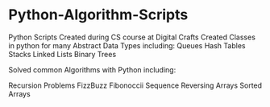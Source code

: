 # Python-Algorithm-Scripts
Python Scripts Created during CS course at Digital Crafts
Created Classes in python for many Abstract Data Types including:
Queues
Hash Tables
Stacks
Linked Lists
Binary Trees

Solved common Algorithms with Python including:

Recursion Problems
FizzBuzz
Fibonoccii Sequence
Reversing Arrays 
Sorted Arrays
